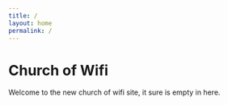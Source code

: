 ```yaml
---
title: /
layout: home
permalink: /
---
```


# Church of Wifi
Welcome to the new church of wifi site, it sure is empty in here.
